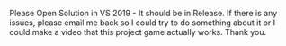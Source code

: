 Please Open Solution in VS 2019 - It should be in Release. If there is any issues, please email me back so I could try to do something about it or I could make a video that this project game actually works. Thank you.